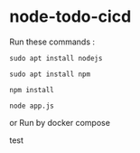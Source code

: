 # node-todo-cicd

Run these commands :


`sudo apt install nodejs`


`sudo apt install npm`


`npm install`

`node app.js`

or Run by docker compose

test

